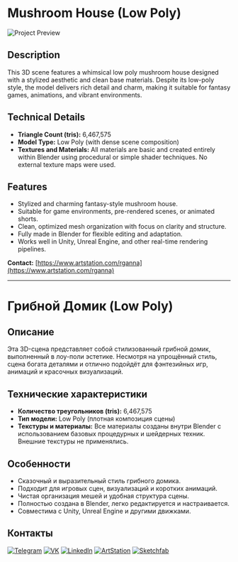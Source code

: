 # Mushroom House (Low Poly)

![Project Preview](https://github.com/RgAnna/mushroom-house-lowpoly/blob/main/Render/Blank%204%20Grids%20Collage.png)

## Description

This 3D scene features a whimsical low poly mushroom house designed with a stylized aesthetic and clean base materials. Despite its low-poly style, the model delivers rich detail and charm, making it suitable for fantasy games, animations, and vibrant environments.

## Technical Details

- **Triangle Count (tris):** 6,467,575  
- **Model Type:** Low Poly (with dense scene composition)  
- **Textures and Materials:** All materials are basic and created entirely within Blender using procedural or simple shader techniques. No external texture maps were used.

## Features

- Stylized and charming fantasy-style mushroom house.  
- Suitable for game environments, pre-rendered scenes, or animated shorts.  
- Clean, optimized mesh organization with focus on clarity and structure.  
- Fully made in Blender for flexible editing and adaptation.  
- Works well in Unity, Unreal Engine, and other real-time rendering pipelines.

__Contact:__ [https://www.artstation.com/rganna](https://www.artstation.com/rganna)

---

# Грибной Домик (Low Poly)

## Описание

Эта 3D-сцена представляет собой стилизованный грибной домик, выполненный в лоу-поли эстетике. Несмотря на упрощённый стиль, сцена богата деталями и отлично подойдёт для фэнтезийных игр, анимаций и красочных визуализаций.

## Технические характеристики

- **Количество треугольников (tris):** 6,467,575  
- **Тип модели:** Low Poly (плотная композиция сцены)  
- **Текстуры и материалы:** Все материалы созданы внутри Blender с использованием базовых процедурных и шейдерных техник. Внешние текстуры не применялись.

## Особенности

- Сказочный и выразительный стиль грибного домика.  
- Подходит для игровых сцен, визуализаций и коротких анимаций.  
- Чистая организация мешей и удобная структура сцены.  
- Полностью создана в Blender, легко редактируется и настраивается.  
- Совместима с Unity, Unreal Engine и другими движками.

## Контакты

[![Telegram](https://img.shields.io/badge/-Telegram-2CA5E0?style=flat&logo=telegram&logoColor=white)](https://t.me/RgAnna_Art)
[![VK](https://img.shields.io/badge/-VK-4C75A3?style=flat&logo=vk&logoColor=white)](https://vk.com/rganna_art)
[![LinkedIn](https://img.shields.io/badge/-LinkedIn-0077B5?style=flat&logo=linkedin&logoColor=white)](https://www.linkedin.com/in/anna-rogova-487090370/)
[![ArtStation](https://img.shields.io/badge/-ArtStation-13AFF0?style=flat&logo=artstation&logoColor=white)](https://www.artstation.com/rganna)
[![Sketchfab](https://img.shields.io/badge/-Sketchfab-000000?style=flat&logo=sketchfab&logoColor=white)](https://sketchfab.com/RgAnna)

